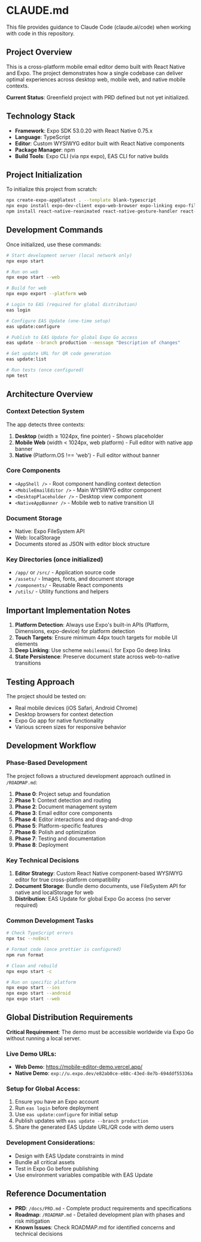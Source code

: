 # CLAUDE.md

This file provides guidance to Claude Code (claude.ai/code) when working with code in this repository.

## Project Overview

This is a cross-platform mobile email editor demo built with React Native and Expo. The project demonstrates how a single codebase can deliver optimal experiences across desktop web, mobile web, and native mobile contexts.

**Current Status**: Greenfield project with PRD defined but not yet initialized.

## Technology Stack

- **Framework**: Expo SDK 53.0.20 with React Native 0.75.x
- **Language**: TypeScript
- **Editor**: Custom WYSIWYG editor built with React Native components
- **Package Manager**: npm
- **Build Tools**: Expo CLI (via npx expo), EAS CLI for native builds

## Project Initialization

To initialize this project from scratch:
```bash
npx create-expo-app@latest . --template blank-typescript
npx expo install expo-dev-client expo-web-browser expo-linking expo-file-system
npm install react-native-reanimated react-native-gesture-handler react-native-draggable
```

## Development Commands

Once initialized, use these commands:
```bash
# Start development server (local network only)
npx expo start

# Run on web
npx expo start --web

# Build for web
npx expo export --platform web

# Login to EAS (required for global distribution)
eas login

# Configure EAS Update (one-time setup)
eas update:configure

# Publish to EAS Update for global Expo Go access
eas update --branch production --message "Description of changes"

# Get update URL for QR code generation
eas update:list

# Run tests (once configured)
npm test
```

## Architecture Overview

### Context Detection System
The app detects three contexts:
1. **Desktop** (width ≥ 1024px, fine pointer) - Shows placeholder
2. **Mobile Web** (width < 1024px, web platform) - Full editor with native app banner
3. **Native** (Platform.OS !== 'web') - Full editor without banner

### Core Components
- `<AppShell />` - Root component handling context detection
- `<MobileEmailEditor />` - Main WYSIWYG editor component
- `<DesktopPlaceholder />` - Desktop view component
- `<NativeAppBanner />` - Mobile web to native transition UI

### Document Storage
- Native: Expo FileSystem API
- Web: localStorage
- Documents stored as JSON with editor block structure

### Key Directories (once initialized)
- `/app/` or `/src/` - Application source code
- `/assets/` - Images, fonts, and document storage
- `/components/` - Reusable React components
- `/utils/` - Utility functions and helpers

## Important Implementation Notes

1. **Platform Detection**: Always use Expo's built-in APIs (Platform, Dimensions, expo-device) for platform detection
2. **Touch Targets**: Ensure minimum 44px touch targets for mobile UI elements
3. **Deep Linking**: Use scheme `mobileemail` for Expo Go deep links
4. **State Persistence**: Preserve document state across web-to-native transitions

## Testing Approach

The project should be tested on:
- Real mobile devices (iOS Safari, Android Chrome)
- Desktop browsers for context detection
- Expo Go app for native functionality
- Various screen sizes for responsive behavior

## Development Workflow

### Phase-Based Development
The project follows a structured development approach outlined in `/ROADMAP.md`:
1. **Phase 0**: Project setup and foundation
2. **Phase 1**: Context detection and routing
3. **Phase 2**: Document management system
4. **Phase 3**: Email editor core components
5. **Phase 4**: Editor interactions and drag-and-drop
6. **Phase 5**: Platform-specific features
7. **Phase 6**: Polish and optimization
8. **Phase 7**: Testing and documentation
9. **Phase 8**: Deployment

### Key Technical Decisions
1. **Editor Strategy**: Custom React Native component-based WYSIWYG editor for true cross-platform compatibility
2. **Document Storage**: Bundle demo documents, use FileSystem API for native and localStorage for web
3. **Distribution**: EAS Update for global Expo Go access (no server required)

### Common Development Tasks
```bash
# Check TypeScript errors
npx tsc --noEmit

# Format code (once prettier is configured)
npm run format

# Clean and rebuild
npx expo start -c

# Run on specific platform
npx expo start --ios
npx expo start --android
npx expo start --web
```

## Global Distribution Requirements

**Critical Requirement**: The demo must be accessible worldwide via Expo Go without running a local server.

### Live Demo URLs:
- **Web Demo**: https://mobile-editor-demo.vercel.app/
- **Native Demo**: `exp://u.expo.dev/e82ab0ce-e88c-43ed-8e7b-694ddf55336a`

### Setup for Global Access:
1. Ensure you have an Expo account
2. Run `eas login` before deployment
3. Use `eas update:configure` for initial setup
4. Publish updates with `eas update --branch production`
5. Share the generated EAS Update URL/QR code with demo users

### Development Considerations:
- Design with EAS Update constraints in mind
- Bundle all critical assets
- Test in Expo Go before publishing
- Use environment variables compatible with EAS Update

## Reference Documentation

- **PRD**: `/docs/PRD.md` - Complete product requirements and specifications
- **Roadmap**: `/ROADMAP.md` - Detailed development plan with phases and risk mitigation
- **Known Issues**: Check ROADMAP.md for identified concerns and technical decisions